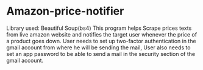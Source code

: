 # Amazon-price-notifier
Library used: Beautiful Soup(bs4)
This program helps Scrape prices texts from live amazon website and notifies the target user whenever the price of a product goes down.
User needs to set up two-factor authentication in the gmail account from where he will be sending the mail, User also needs to set an app password to be able to send a mail in the security section of the gmail account. 
